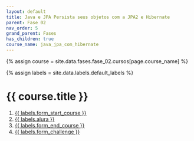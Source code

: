 ```yaml
---
layout: default
title: Java e JPA Persista seus objetos com a JPA2 e Hibernate
parent: Fase 02
nav_order: 5
grand_parent: Fases
has_children: true
course_name: java_jpa_com_hibernate
---
```


{% assign course = site.data.fases.fase_02.cursos[page.course_name] %}

{% assign labels = site.data.labels.default_labels %}


# {{  course.title }}

1. [{{ labels.form_start_course }}](course.form_start_course)
2. [{{ labels.alura }}](course.alura)
3. [{{ labels.form_end_course }}](course.form_end_course)
4. [{{ labels.form_challenge }}](course.form_challenge)

